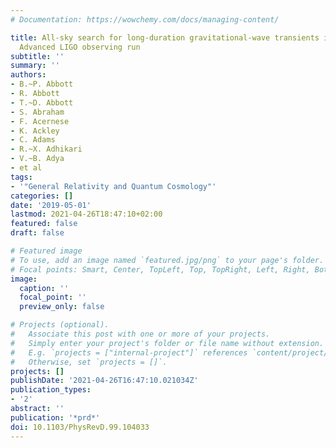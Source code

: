 ```yaml
---
# Documentation: https://wowchemy.com/docs/managing-content/

title: All-sky search for long-duration gravitational-wave transients in the second
  Advanced LIGO observing run
subtitle: ''
summary: ''
authors:
- B.~P. Abbott
- R. Abbott
- T.~D. Abbott
- S. Abraham
- F. Acernese
- K. Ackley
- C. Adams
- R.~X. Adhikari
- V.~B. Adya
- et al
tags:
- '"General Relativity and Quantum Cosmology"'
categories: []
date: '2019-05-01'
lastmod: 2021-04-26T18:47:10+02:00
featured: false
draft: false

# Featured image
# To use, add an image named `featured.jpg/png` to your page's folder.
# Focal points: Smart, Center, TopLeft, Top, TopRight, Left, Right, BottomLeft, Bottom, BottomRight.
image:
  caption: ''
  focal_point: ''
  preview_only: false

# Projects (optional).
#   Associate this post with one or more of your projects.
#   Simply enter your project's folder or file name without extension.
#   E.g. `projects = ["internal-project"]` references `content/project/deep-learning/index.md`.
#   Otherwise, set `projects = []`.
projects: []
publishDate: '2021-04-26T16:47:10.021034Z'
publication_types:
- '2'
abstract: ''
publication: '*prd*'
doi: 10.1103/PhysRevD.99.104033
---
```

